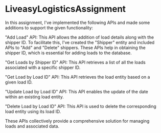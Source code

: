 # LiveasyLogisticsAssignment

In this assignment, I've implemented the following APIs and made some additions to support the given functionality:

"Add Load" API: This API allows the addition of load details along with the shipper ID. To facilitate this,
I've created the "Shipper" entity and included APIs to "Add" and "Delete" shippers. These APIs help in obtaining 
the shipper ID, which is essential for adding loads to the database.

"Get Loads by Shipper ID" API: This API retrieves a list of all the loads associated with a specific shipper ID.

"Get Load by Load ID" API: This API retrieves the load entity based on a given load ID.

"Update Load by Load ID" API: This API enables the update of the date within an existing load entity.

"Delete Load by Load ID" API: This API is used to delete the corresponding load entity using its load ID.

These APIs collectively provide a comprehensive solution for managing loads and associated data.




